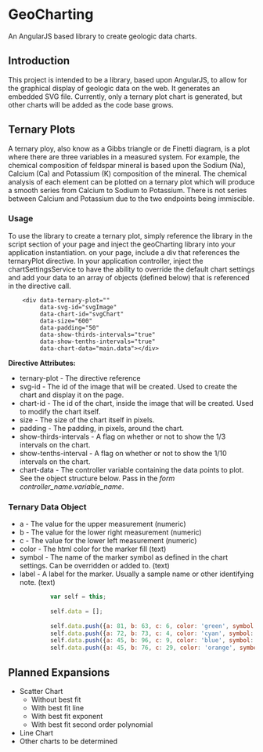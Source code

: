 # GeoCharting

An AngularJS based library to create geologic data charts.

## Introduction

This project is intended to be a library, based upon AngularJS, to allow for the graphical display 
of geologic data on the web. It generates an embedded SVG file. Currently, only a ternary plot chart 
is generated, but other charts will be added as the code base grows.

## Ternary Plots

A ternary ploy, also know as a Gibbs triangle or  de Finetti diagram, is a plot where there are three 
variables in a measured system. For example, the chemical composition of feldspar mineral is based 
upon the Sodium (Na), Calcium (Ca) and Potassium (K) composition of the mineral. The chemical analysis 
of each element can be plotted on a ternary plot which will produce a smooth series from Calcium to 
Sodium to Potassium. There is not series between Calcium and Potassium due to the two endpoints being 
immiscible. 

### Usage

To use the library to create a ternary plot, simply reference the library in the script section of your 
page and inject the geoCharting library into your application instantiation. on your page, include a div 
that references the ternaryPlot directive. In your application controller, inject the chartSettingsService
to have the ability to override the default chart settings and add your data to an array of objects
(defined below) that is referenced in the directive call.

```html5
    <div data-ternary-plot="" 
         data-svg-id="svgImage" 
         data-chart-id="svgChart" 
         data-size="600" 
         data-padding="50" 
         data-show-thirds-intervals="true" 
         data-show-tenths-intervals="true" 
         data-chart-data="main.data"></div>

```

**Directive Attributes:**

* ternary-plot - The directive reference
* svg-id - The id of the image that will be created. Used to create the chart and display it on the page.
* chart-id - The id of the chart, inside the image that will be created. Used to modify the chart itself.
* size - The size of the chart itself in pixels.
* padding - The padding, in pixels, around the chart.
* show-thirds-intervals - A flag on whether or not to show the 1/3 intervals on the chart.
* show-tenths-interval - A flag on whether or not to show the 1/10 intervals on the chart.
* chart-data - The controller variable containing the data points to plot. See the object structure below. Pass in the *form controller_name.variable_name*.

### Ternary Data Object

* a - The value for the upper measurement (numeric)
* b - The value for the lower right measurement (numeric)
* c - The value for the lower left measurement (numeric)
* color - The html color for the marker fill (text)
* symbol - The name of the marker symbol as defined in the chart settings. Can be overridden or added to. (text)
* label - A label for the marker. Usually a sample name or other identifying note. (text)

```javascript
            var self = this;
    
            self.data = [];
    
            self.data.push({a: 81, b: 63, c: 6, color: 'green', symbol: 'triangle', label: '83-24' });
            self.data.push({a: 72, b: 73, c: 4, color: 'cyan', symbol: 'hexagon', label: '83-26'});
            self.data.push({a: 45, b: 96, c: 9, color: 'blue', symbol: 'square', label: '83-27' });
            self.data.push({a: 45, b: 76, c: 29, color: 'orange', symbol: 'diamond', label: '83-33' });
```

## Planned Expansions

* Scatter Chart
  * Without best fit
  * With best fit line
  * With best fit exponent
  * With best fit second order polynomial
* Line Chart
* Other charts to be determined

